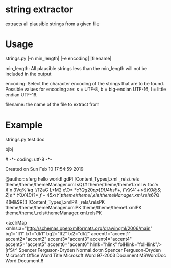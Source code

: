 # string extractor
extracts all plausible strings from a given file

# Usage

strings.py |-n min_length| |-e encoding| |filename|

min_length: All plausible strings less than the min_length will not be included in the output

encoding: Select the character encoding of the strings that are to be found. 
          Possible values for encoding are: s = UTF-8, b = big-endian UTF-16, l = little endian UTF-16.
              
filename: the name of the file to extract from

# Example

strings.py test.doc

bjbj

\# -\*- coding: utf-8 -\*-

Created on Sun Feb 10 17:54:59 2019

@author: sferg
hello world!
gdPl
\[Content_Types].xml
_rels/.rels
theme/theme/themeManager.xml
sQ}#
theme/theme/theme1.xml
w toc'v
)I\`n
3Vq%'#q
:\TZaG
L+M2
e\O*
$*c?
Qg20pp
\}DU4
hsF+
,)''K
K4'+
vt]K
O@%\w
S; Z
|s*Y
0X4D)
?*|f
-45x
/Y|t
theme/theme/_rels/themeManager.xml.rels
6?$Q
K(M&$R(.1
\[Content_Types].xmlPK
_rels/.relsPK
theme/theme/themeManager.xmlPK
theme/theme/theme1.xmlPK
theme/theme/_rels/themeManager.xml.relsPK
<?xml version="1.0" encoding="UTF-8" standalone="yes"?>
<a:clrMap xmlns:a="http://schemas.openxmlformats.org/drawingml/2006/main" bg1="lt1" tx1="dk1" bg2="lt2" tx2="dk2" accent1="accent1" accent2="accent2" accent3="accent3" accent4="accent4" accent5="accent5" accent6="accent6" hlink="hlink" folHlink="folHlink"/>
\[r'S\r'
Spencer Ferguson-Dryden
Normal.dotm
Spencer Ferguson-Dryden
Microsoft Office Word
Title
Microsoft Word 97-2003 Document
MSWordDoc
Word.Document.8


